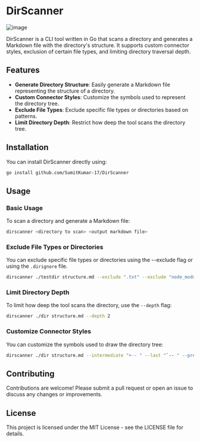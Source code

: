 # DirScanner

![image](https://github.com/user-attachments/assets/dacfb64e-fb73-4ad2-8a08-f595f9ab18fb)

DirScanner is a CLI tool written in Go that scans a directory and generates a Markdown file with the directory's structure. It supports custom connector styles, exclusion of certain file types, and limiting directory traversal depth.

## Features

- **Generate Directory Structure**: Easily generate a Markdown file representing the structure of a directory.
- **Custom Connector Styles**: Customize the symbols used to represent the directory tree.
- **Exclude File Types**: Exclude specific file types or directories based on patterns.
- **Limit Directory Depth**: Restrict how deep the tool scans the directory tree.

## Installation

You can install DirScanner directly using:

```sh
go install github.com/SumitKumar-17/DirScanner
```

## Usage

### Basic Usage

To scan a directory and generate a Markdown file:

```sh
dirscanner <directory to scan> <output markdown file>
```

### Exclude File Types or Directories

You can exclude specific file types or directories using the --exclude flag or using the `.dirignore` file.

```sh
dirscanner ./testdir structure.md --exclude ".txt" --exclude "node_modules"

```

### Limit Directory Depth

To limit how deep the tool scans the directory, use the `--depth` flag:

```sh
dirscanner ./dir structure.md --depth 2
```

### Customize Connector Styles

You can customize the symbols used to draw the directory tree:

```sh
dirscanner ./dir structure.md --intermediate "+-- " --last "`-- " --prefix "    " --branch "|   "
```

## Contributing

Contributions are welcome! Please submit a pull request or open an issue to discuss any changes or improvements.

## License

This project is licensed under the MIT License - see the LICENSE file for details.
